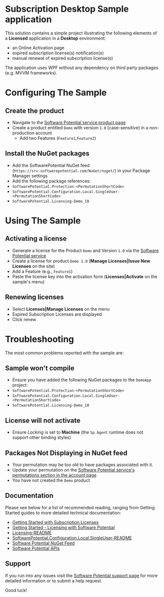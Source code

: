 # Subscription Desktop Sample application

This solution contains a simple project illustrating the following elements of a **Licensed** application in a **Desktop** environment:

* an Online Activation page
* expired subscription license(s) notification(s)
* manual renewal of expired subscription license(s)

The application uses WPF without any dependency on third party packages (e.g. MVVM frameworks).

# Configuring The Sample
## Create the product

* Navigate to the [Software Potential service product page](https://srv.softwarepotential.com/Products.aspx)
* Create a product entitled `Demo` with version `1.0` (case-sensitive) in a non-production account
  * Add two Features (`Feature1`,`Feature2`)

## Install the NuGet packages
* Add the SoftwarePotential NuGet feed (`https://srv.softwarepotential.com/NuGet/nuget/`) in your Package Manager settings
* Add the following package references:
 * `SoftwarePotential.Protection-<PermutationShortCode>` 
 * `SoftwarePotential.Configuration.Local.SingleUser-<PermutationShortCode>`
 * `SoftwarePotential.Licensing-Demo_10`

# Using The Sample
## Activating a license

* Generate a license for the Product `Demo` and Version `1.0` via the [Software Potential service](https://srv.softwarepotential.com/Issue.aspx?IssueType=new) 
 * Create a license for product `Demo 1.0` (**Manage Licenses|Issue New Licenses** on the site)
  * Add a Feature (e.g., `Feature1`)
* Paste the license key into the activation form (**Licenses|Activate** on the sample's menu)

## Renewing licenses

* Select **Licenses|Manage Licenses** on the menu
* Expired Subscription Licenses are displayed
* Click renew 

# Troubleshooting

The most common problems reported with the sample are:

## Sample won't compile

* Ensure you have added the following NuGet packages to the `DemoApp` project:
 * `SoftwarePotential.Protection-<PermutationShortCode>`
 * `SoftwarePotential.Configuration.Local.SingleUser-<PermutationShortCode>` 
 * `SoftwarePotential.Licensing-Demo_10`

## License will not activate

* Ensure _Locking_ is set to **Machine** (the `Sp.Agent` runtime does not support other binding styles)

## Packages Not Displaying in NuGet feed

* Your permutation may be too old to have packages associated with it.
 * Update your permutation on the [Software Potential service's permutations section in the account page](https://srv.softwarepotential.com/Permutations.aspx)
* You have not created the `Demo` product 

## Documentation

Please see below for a list of recommended reading, ranging from Getting Started guides to more detailed technical documentation:

* [Getting Started with Subscription Licenses](https://support.softwarepotential.com/hc/en-us/articles/115001367349-Getting-Started-Subscription-Licenses)
* [Getting Started - Licensing with Software Potential](https://support.softwarepotential.com/hc/en-us/articles/115001354529-Getting-Started-Licensing-with-Software-Potential)
* [Licensing-README](https://support.softwarepotential.com/hc/en-us/articles/115001358849-Licensing-README)
* [SoftwarePotential.Configuration.Local.SingleUser-README](https://support.softwarepotential.com/hc/en-us/articles/115001365849--SingleUser-Configuration-README)
* [Software Potential NuGet Feed](https://support.softwarepotential.com/hc/en-us/articles/115001371425-Getting-Started-Software-Potential-NuGet-Feed)
* [Software Potential APIs](http://api.softwarepotential.com/index.html)

## Support
If you run into any issues visit the [Software Potential support page](https://support.softwarepotential.com) for more detailed information or to submit a help request.

Good luck!

